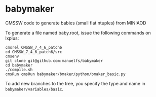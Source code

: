 babymaker
==============

CMSSW code to generate babies (small flat ntuples) from MINIAOD

To generate a file named baby.root, issue the following commands on lxplus:

    cmsrel CMSSW_7_4_6_patch6
    cd CMSSW_7_4_6_patch6/src
    cmsenv
    git clone git@github.com:manuelfs/babymaker
    cd babymaker
    ./compile.sh
    cmsRun cmsRun babymaker/bmaker/python/bmaker_basic.py

To add new branches to the tree, you specify the type and name in
`babymaker/variables/basic`.